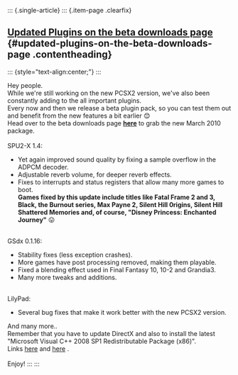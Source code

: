 ::: {.single-article}
::: {.item-page .clearfix}
## [Updated Plugins on the beta downloads page](/111-updated-plugins-on-the-beta-downloads-page.html) {#updated-plugins-on-the-beta-downloads-page .contentheading}

::: {style="text-align:center;"}
:::

Hey people.\
While we\'re still working on the new PCSX2 version, we\'ve also been
constantly adding to the all important plugins.\
Every now and then we release a beta plugin pack, so you can test them
out and benefit from the new features a bit earlier
😊\
Head over to the beta downloads page
[**here**](/download/viewcategory/35-pcsx2-v0-9-7-beta.html) to grab the
new March 2010 package.\
\
SPU2-X 1.4:

-   Yet again improved sound quality by fixing a sample overflow in the
    ADPCM decoder.
-   Adjustable reverb volume, for deeper reverb effects.
-   Fixes to interrupts and status registers that allow many more games
    to boot.\
    **Games fixed by this update include titles like Fatal Frame 2 and
    3, Black, the Burnout series, Max Payne 2, Silent Hill 0rigins,
    Silent Hill Shattered Memories and, of course, \"Disney Princess:
    Enchanted Journey\"**
    😛

\
GSdx 0.1.16:

-   Stability fixes (less exception crashes).
-   More games have post processing removed, making them playable.
-   Fixed a blending effect used in Final Fantasy 10, 10-2 and Grandia3.
-   Many more tweaks and additions.

\
LilyPad:

-   Several bug fixes that make it work better with the new PCSX2
    version.

And many more..\
Remember that you have to update DirectX and also to install the latest\
\"Microsoft Visual C++ 2008 SP1 Redistributable Package (x86)\".\
Links
[here](http://www.microsoft.com/en-us/download/details.aspx?id=5582) and
[here](http://www.microsoft.com/en-us/download/details.aspx?id=35) .\
\
Enjoy!
:::
:::
